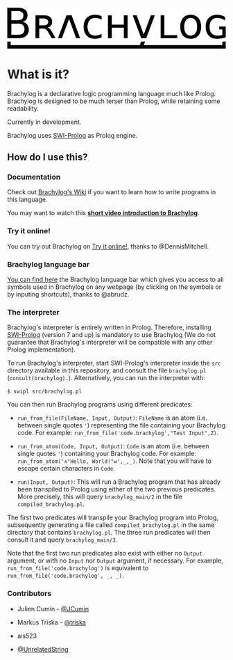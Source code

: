 <p align="center"><a href="https://github.com/JCumin/Brachylog"><img src="https://github.com/JCumin/Brachylog/blob/master/misc/brachylog_logo.png" alt="Brachylog" width="600"/></a></p>

# What is it?

Brachylog is a declarative logic programming language much like Prolog. Brachylog is designed to be much terser than Prolog, while retaining some readability.

Currently in development.

Brachylog uses [SWI-Prolog](http://www.swi-prolog.org/) as Prolog engine.

## How do I use this?

### Documentation

Check out [Brachylog's Wiki](https://github.com/JCumin/Brachylog/wiki) if you want to learn how to write programs in this language.

You may want to watch this [**short video introduction to Brachylog**](https://www.youtube.com/watch?v=XYVhZ-MFcUs).

### Try it online!

You can try out Brachylog on [Try it online!](https://tio.run/nexus/brachylog2), thanks to @DennisMitchell.

### Brachylog language bar

[You can find here](https://abrudz.github.io/lb/brachylog) the Brachylog language bar which gives you access to all symbols used in Brachylog on any webpage (by clicking on the symbols or by inputing shortcuts), thanks to @abrudz.

### The interpreter

Brachylog's interpreter is entirely written in Prolog. Therefore, installing [SWI-Prolog](http://www.swi-prolog.org/) (version 7 and up) is mandatory to use Brachylog (We do not guarantee that Brachylog's interpreter will be compatible with any other Prolog implementation).

To run Brachylog's interpreter, start SWI-Prolog's interpreter inside the `src` directory available in this repository, and consult the file `brachylog.pl` (`consult(brachylog).`). Alternatively, you can run the interpreter with:

    $ swipl src/brachylog.pl

You can then run Brachylog programs using different predicates:

 - `run_from_file(FileName, Input, Output)`: `FileName` is an atom (i.e. between single quotes `'`) representing the file containing your Brachylog code. For example: `run_from_file('code.brachylog',"Test Input",Z)`.
 
 - `run_from_atom(Code, Input, Output)`: `Code` is an atom (i.e. between single quotes `'`) containing your Brachylog code. For example: `run_from_atom('∧"Hello, World!"w',_,_)`. Note that you will have to escape certain characters in `Code`.

 - `run(Input, Output)`: This will run a Brachylog program that has already been transpiled to Prolog using either of the two previous predicates. More precisely, this will query `brachylog_main/2` in the file `compiled_brachylog.pl`.

The first two predicates will transpile your Brachylog program into Prolog, subsequently generating a file called `compiled_brachylog.pl` in the same directory that contains `brachylog.pl`. The three run predicates will then consult it and query `brachylog_main/3`.
 
Note that the first two run predicates also exist with either no `Output` argument, or with no `Input` nor `Output` argument, if necessary. For example, `run_from_file('code.brachylog')` is equivalent to `run_from_file('code.brachylog', _, _)`.


### Contributors

- Julien Cumin - [@JCumin](https://github.com/JCumin)

- Markus Triska - [@triska](https://github.com/triska)

- ais523

- [@UnrelatedString](https://github.com/UnrelatedString)
